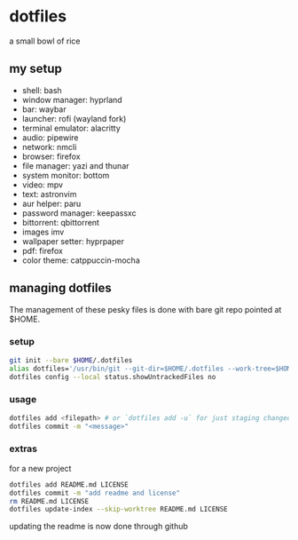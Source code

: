 # dotfiles

a small bowl of rice

## my setup

- shell: bash
- window manager: hyprland
- bar: waybar
- launcher: rofi (wayland fork)
- terminal emulator: alacritty
- audio: pipewire
- network: nmcli
- browser: firefox
- file manager: yazi and thunar
- system monitor: bottom
- video: mpv
- text: astronvim
- aur helper: paru
- password manager: keepassxc
- bittorrent: qbittorrent
- images imv
- wallpaper setter: hyprpaper
- pdf: firefox
- color theme: catppuccin-mocha

## managing dotfiles

The management of these pesky files is done with bare git repo pointed at $HOME. 

### setup

```bash
git init --bare $HOME/.dotfiles
alias dotfiles='/usr/bin/git --git-dir=$HOME/.dotfiles --work-tree=$HOME' # add this to .bashrc
dotfiles config --local status.showUntrackedFiles no
```

### usage

```bash
dotfiles add <filepath> # or `dotfiles add -u` for just staging changed files
dotfiles commit -m "<message>"
```

### extras

for a new project

```bash
dotfiles add README.md LICENSE
dotfiles commit -m "add readme and license"
rm README.md LICENSE
dotfiles update-index --skip-worktree README.md LICENSE
```

updating the readme is now done through github

